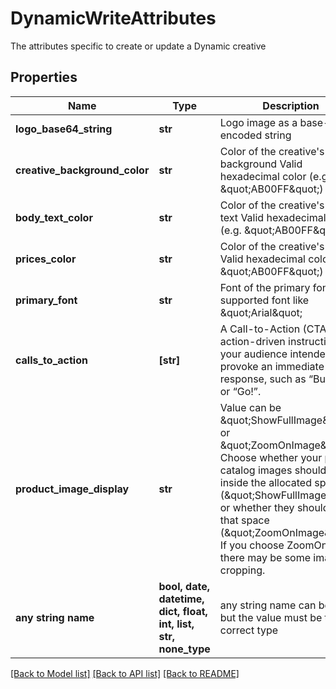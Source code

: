 # DynamicWriteAttributes

The attributes specific to create or update a Dynamic creative

## Properties
Name | Type | Description | Notes
------------ | ------------- | ------------- | -------------
**logo_base64_string** | **str** | Logo image as a base-64 encoded string | [optional] 
**creative_background_color** | **str** | Color of the creative&#39;s background  Valid hexadecimal color (e.g. \&quot;AB00FF\&quot;) | [optional] 
**body_text_color** | **str** | Color of the creative&#39;s body text  Valid hexadecimal color (e.g. \&quot;AB00FF\&quot;) | [optional] 
**prices_color** | **str** | Color of the creative&#39;s prices  Valid hexadecimal color (e.g. \&quot;AB00FF\&quot;) | [optional] 
**primary_font** | **str** | Font of the primary font  Valid supported font like \&quot;Arial\&quot; | [optional] 
**calls_to_action** | **[str]** | A Call-to-Action (CTA) is an action-driven instruction to your audience intended to provoke an immediate  response, such as “Buy now” or “Go!”. | [optional] 
**product_image_display** | **str** | Value can be \&quot;ShowFullImage\&quot; or \&quot;ZoomOnImage\&quot;. Choose whether your product catalog images should fit inside the allocated  space (\&quot;ShowFullImage\&quot;) or whether they should fill that space (\&quot;ZoomOnImage\&quot;). If you choose ZoomOnImage, there may be some  image cropping. | [optional] 
**any string name** | **bool, date, datetime, dict, float, int, list, str, none_type** | any string name can be used but the value must be the correct type | [optional]

[[Back to Model list]](../README.md#documentation-for-models) [[Back to API list]](../README.md#documentation-for-api-endpoints) [[Back to README]](../README.md)


